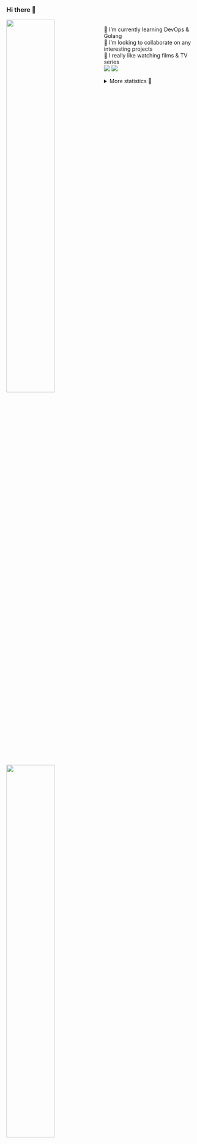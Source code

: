 ### Hi there 👋


[<img align="left" width="50%" src="https://github-readme-stats.vercel.app/api?username=rufusnufus&hide=issues&show_icons=true&count_private=true&theme=transparent&title_color=FF6F40&text_color=FBF9F8&icon_color=F48242&hide_border=true&hide_title=true#gh-dark-mode-only">](https://metrics.lecoq.io/rufusnufus#gh-dark-mode-only)
[<img align="left" width="50%" src="https://github-readme-stats.vercel.app/api?username=rufusnufus&hide=issues&show_icons=true&count_private=true&theme=transparent&title_color=FF6533&text_color=4D4644&icon_color=FF8038&hide_border=true&hide_title=true#gh-light-mode-only">](https://metrics.lecoq.io/rufusnufus#gh-light-mode-only)

<p>
  <br>
  🌱 I’m currently learning DevOps & Golang</br>
  👯 I’m looking to collaborate on any interesting projects</br>
  🎥 I really like watching films & TV series</br>
  <a href="https://linkedin.com/in/rufusnufus"><img src="https://img.shields.io/badge/linkedin-0077B5.svg?style=for-the-badge&logo=linkedin&logoColor=white"/></a>
  <a href="https://t.me/rufusnufus"><img src="https://img.shields.io/badge/-telegram-black?style=for-the-badge&color=blue&logo=telegram"/></a>
</p>

<p text-align="left">
<details>
  <summary>More statistics 👀</summary><br/>

<!--START_SECTION:waka-->
![Code Time](http://img.shields.io/badge/Code%20Time-764%20hrs%2047%20mins-blue)

![Profile Views](http://img.shields.io/badge/Profile%20Views-0-blue)

**I'm an Early 🐤** 

```text
🌞 Morning                7034 commits        █████░░░░░░░░░░░░░░░░░░░░   20.86 % 
🌆 Daytime                19664 commits       ███████████████░░░░░░░░░░   58.32 % 
🌃 Evening                6289 commits        █████░░░░░░░░░░░░░░░░░░░░   18.65 % 
🌙 Night                  728 commits         █░░░░░░░░░░░░░░░░░░░░░░░░   02.16 % 
```
📅 **I'm Most Productive on Wednesday** 

```text
Monday                   6731 commits        █████░░░░░░░░░░░░░░░░░░░░   19.96 % 
Tuesday                  5758 commits        ████░░░░░░░░░░░░░░░░░░░░░   17.08 % 
Wednesday                7491 commits        ██████░░░░░░░░░░░░░░░░░░░   22.22 % 
Thursday                 6215 commits        █████░░░░░░░░░░░░░░░░░░░░   18.43 % 
Friday                   6094 commits        █████░░░░░░░░░░░░░░░░░░░░   18.08 % 
Saturday                 821 commits         █░░░░░░░░░░░░░░░░░░░░░░░░   02.44 % 
Sunday                   605 commits         ░░░░░░░░░░░░░░░░░░░░░░░░░   01.79 % 
```


📊 **This Week I Spent My Time On** 

```text
💬 Programming Languages: 
No Activity Tracked This Week

🔥 Editors: 
No Activity Tracked This Week
```

**I Mostly Code in Go** 

```text
Go                       21 repos            █████░░░░░░░░░░░░░░░░░░░░   20.59 % 
Python                   15 repos            ████░░░░░░░░░░░░░░░░░░░░░   14.71 % 
Smarty                   5 repos             █░░░░░░░░░░░░░░░░░░░░░░░░   04.90 % 
Shell                    4 repos             █░░░░░░░░░░░░░░░░░░░░░░░░   03.92 % 
Kotlin                   3 repos             █░░░░░░░░░░░░░░░░░░░░░░░░   02.94 % 
```




 Last Updated on 03/07/2024 00:58:17 UTC
<!--END_SECTION:waka-->

</details>
</p>
